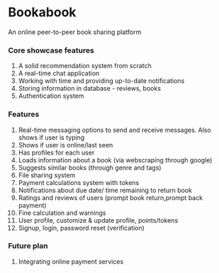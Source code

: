 # Bookabook

An online peer-to-peer book sharing platform 

### Core showcase features

1. A solid recommendation system from scratch
2. A real-time chat application
3. Working with time and providing up-to-date notifications
4. Storing information in database - reviews, books
5. Authentication system

### Features

1. Real-time messaging options to send and receive messages. Also shows if user is typing
2. Shows if user is online/last seen
3. Has profiles for each user
4. Loads information about a book (via webscraping through google)
5. Suggests similar books (through genre and tags)
6. File sharing system
7. Payment calculations system with tokens
8. Notifications about due date/ time remaining to return book
9. Ratings and reviews of users (prompt book return,prompt back payment)
10. Fine calculation and warnings
11. User profile, customize & update profile, points/tokens
12. Signup, login, password reset (verification)


### Future plan

1. Integrating online payment services
